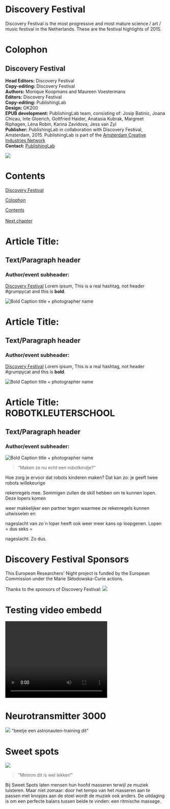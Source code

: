 
# Discovery Festival

Discovery Festival is the most progressive and most mature science / art / music festival in the Netherlands. These are the festival highlights of 2015.


# Colophon

## Discovery Festival


**Head Editors:** <!-- to be added --> Discovery Festival<br/>
**Copy-editing:** <!-- to be added --> Discovery Festival<br/>
**Authors:** Monique Koopmans and Maureen Voestermans<br/>
**Editors:** Discovery Festival<br/>
**Copy-editing:** PublishingLab <br/>
**Design:** OK200<br/>
**EPUB development:** PublishingLab team, consisting of: Josip Batinic, Joana Chicau, Inte Gloerich, Gottfried Haider, Anatasia Kubrak, Margreet Riphagen, Léna Robin, Karina Zavidova, Jess van Zyl<br/>
**Publisher:** PublishingLab in collaboration with Discovery Festival, Amsterdam, 2015. PublishingLab is part of the [Amsterdam Creative Industries Network](http://www.amsterdamcreativeindustries.com)<br/> 
**Contact:** [PublishingLab](http://www.publishinglab.org)<br/>


![](imgs/logos/logo_publishinglab.png)


# Contents

<a href="ch002.xhtml">Discovery Festival</a><br/>

<a href="ch003.xhtml">Colophon</a><br/>

<a href="ch004.xhtml">Contents</a><br/>
<br/>
<a href="ch005.xhtml">Next chapter</a>


# Article Title: 

## Text/Paragraph header

### Author/event subheader: 

<!--body text has no tags-->
[Discovery Festival](http://www.discoveryfestival.nl/)
Lorem ipsum, This is a real hashtag, not header \#grumpycat and this is **bold**. 

![**Bold Caption title** + photographer name](imgs/example.jpg "Caption title, photographer name")

# Article Title: 

## Text/Paragraph header

### Author/event subheader: 

<!--body text has no tags-->
[Discovery Festival](http://www.discoveryfestival.nl/)
Lorem ipsum, This is a real hashtag, not header \#grumpycat and this is **bold**. 

![**Bold Caption title** + photographer name](imgs/example.jpg "Caption title, photographer name")

# Article Title: ROBOTKLEUTERSCHOOL 

## Text/Paragraph header

### Author/event subheader: 


![**Bold Caption title** + photographer name](imgs/Robotkleurschool-IMG_0589small.jpg "Caption title, photographer name")

<blockquote>
“Maken ze nu echt een robotkindje?”
</blockquote>

Hoe zorg je ervoor dat robots kinderen maken? Dat kan zo: je geeft twee robots willekeurige 

rekenregels mee. Sommigen zullen de skill hebben om te kunnen lopen. Deze lopers komen 

weer makkelijker een partner tegen waarmee ze rekenregels kunnen uitwisselen en 

nageslacht van zo`n loper heeft ook weer meer kans op loopgenen. Lopen = dus seks = 

nageslacht. Zo dus.
# Discovery Festival Sponsors

This European Researchers' Night project is funded by the European Commission under the Marie Skłodowska-Curie actions.

Thanks to the sponsors of Discovery Festival:
![](imgs/logos/DF-Sponsors.png)

# Testing video embedd

<video width="320" height="240" controls="controls">
<source src="videos/IMG_0599.mp4" type="video/mp4" />
</video>

# Neurotransmitter 3000

![](imgs/IMG_0583small.jpg)
"beetje een astronauten-training dit"

# Sweet spots

![](imgs/Sweet-spots.jpg)

<blockquote>“Mmmm dit is wel lekker!”</blockquote>

Bij Sweet Spots laten mensen hun hoofd masseren terwijl ze muziek luisteren. Maar niet zomaar: door het tempo van het masseren aan te passen met knopjes aan de stoel wordt de muziek ook anders. De uitdaging is om een perfecte balans tussen beide te vinden: een ritmische massage.



